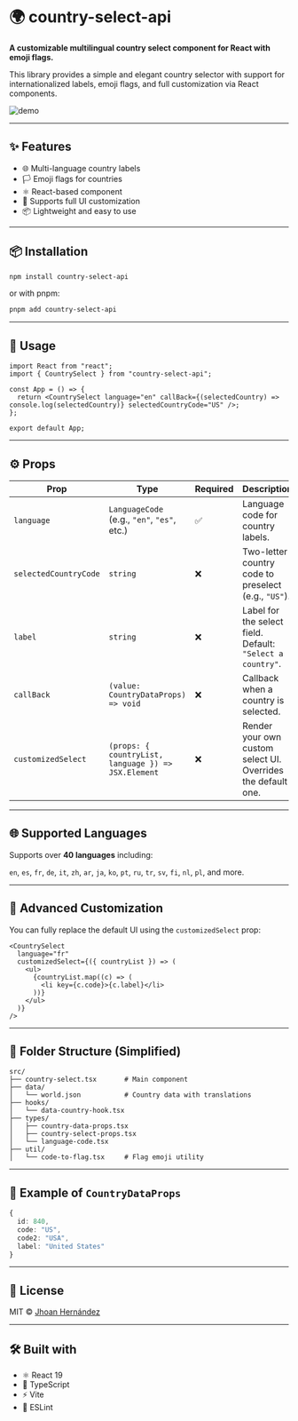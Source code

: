 # 🌍 country-select-api

**A customizable multilingual country select component for React with emoji flags.**

This library provides a simple and elegant country selector with support for internationalized labels, emoji flags, and full customization via React components.

![demo](https://user-images.githubusercontent.com/your-image-url-if-any.gif)

---

## ✨ Features

- 🌐 Multi-language country labels
- 🏳️ Emoji flags for countries
- ⚛️ React-based component
- 🎨 Supports full UI customization
- 📦 Lightweight and easy to use

---

## 📦 Installation

```bash
npm install country-select-api
```

or with pnpm:

```bash
pnpm add country-select-api
```

---

## 🚀 Usage

```tsx
import React from "react";
import { CountrySelect } from "country-select-api";

const App = () => {
  return <CountrySelect language="en" callBack={(selectedCountry) => console.log(selectedCountry)} selectedCountryCode="US" />;
};

export default App;
```

---

## ⚙️ Props

| Prop                  | Type                                                | Required | Description                                                  |
| --------------------- | --------------------------------------------------- | -------- | ------------------------------------------------------------ |
| `language`            | `LanguageCode` (e.g., `"en"`, `"es"`, etc.)         | ✅       | Language code for country labels.                            |
| `selectedCountryCode` | `string`                                            | ❌       | Two-letter country code to preselect (e.g., `"US"`).         |
| `label`               | `string`                                            | ❌       | Label for the select field. Default: `"Select a country"`.   |
| `callBack`            | `(value: CountryDataProps) => void`                 | ❌       | Callback when a country is selected.                         |
| `customizedSelect`    | `(props: { countryList, language }) => JSX.Element` | ❌       | Render your own custom select UI. Overrides the default one. |

---

## 🌐 Supported Languages

Supports over **40 languages** including:

`en`, `es`, `fr`, `de`, `it`, `zh`, `ar`, `ja`, `ko`, `pt`, `ru`, `tr`, `sv`, `fi`, `nl`, `pl`, and more.

---

## 🧱 Advanced Customization

You can fully replace the default UI using the `customizedSelect` prop:

```tsx
<CountrySelect
  language="fr"
  customizedSelect={({ countryList }) => (
    <ul>
      {countryList.map((c) => (
        <li key={c.code}>{c.label}</li>
      ))}
    </ul>
  )}
/>
```

---

## 📁 Folder Structure (Simplified)

```
src/
├── country-select.tsx       # Main component
├── data/
│   └── world.json           # Country data with translations
├── hooks/
│   └── data-country-hook.tsx
├── types/
│   ├── country-data-props.tsx
│   ├── country-select-props.tsx
│   └── language-code.tsx
├── util/
│   └── code-to-flag.tsx     # Flag emoji utility
```

---

## 🧪 Example of `CountryDataProps`

```ts
{
  id: 840,
  code: "US",
  code2: "USA",
  label: "United States"
}
```

---

## 📜 License

MIT © [Jhoan Hernández](https://github.com/JhoanVanDam)

---

## 🛠 Built with

- ⚛️ React 19
- 🧩 TypeScript
- ⚡ Vite
- 📏 ESLint
